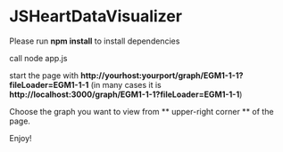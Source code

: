 # JSHeartDataVisualizer

Please run **npm install** to install dependencies

call node app.js

start the page with **http://yourhost:yourport/graph/EGM1-1-1?fileLoader=EGM1-1-1** 
(in many cases it is **http://localhost:3000/graph/EGM1-1-1?fileLoader=EGM1-1-1**)

Choose the graph you want to view from ** upper-right corner ** of the page.

Enjoy!

